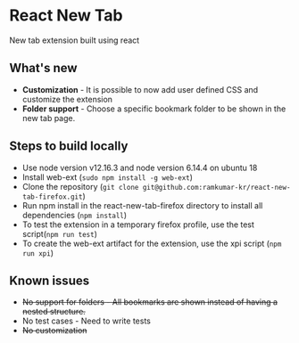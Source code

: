 # React New Tab
New tab extension built using react

## What's new
* **Customization** - It is possible to now add user defined CSS and customize the extension
* **Folder support** - Choose a specific bookmark folder to be shown in the new tab page.


## Steps to build locally
* Use node version v12.16.3 and node version 6.14.4 on ubuntu 18
* Install web-ext (`sudo npm install -g web-ext`)
* Clone the repository (`git clone git@github.com:ramkumar-kr/react-new-tab-firefox.git`)
* Run npm install in the react-new-tab-firefox directory to install all dependencies (`npm install`)
* To test the extension in a temporary firefox profile, use the test script(`npm run test`)
* To create the web-ext artifact for the extension, use the xpi script (`npm run xpi`)

## Known issues
* ~~No support for folders - All bookmarks are shown instead of having a nested structure.~~
* No test cases - Need to write tests
* ~~No customization~~ 
